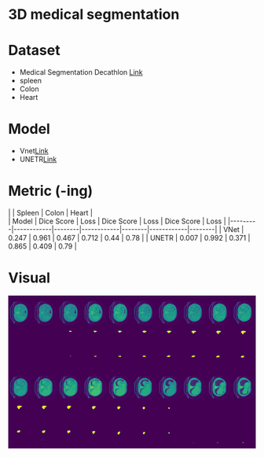 
# 3D medical segmentation

# Dataset
- Medical Segmentation Decathlon [Link](http://medicaldecathlon.com/dataaws/)
- spleen 
- Colon 
- Heart

# Model 
- Vnet[Link](https://arxiv.org/abs/1606.04797)
- UNETR[Link](https://arxiv.org/abs/2103.10504)

# Metric (-ing)
|         |        Spleen       |         Colon       |        Heart        |  
| Model   | Dice Score | Loss   | Dice Score | Loss   | Dice Score | Loss   | 
|---------|------------|--------|------------|--------|------------|--------|
| VNet    |   0.247    | 0.961  |    0.467   | 0.712  |    0.44    |  0.78  |
| UNETR   |   0.007    | 0.992  |    0.371   | 0.865  |    0.409   |  0.79  |

# Visual
![visual](./plot/visual.png)
